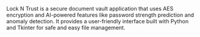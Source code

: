 Lock N Trust is a secure document vault application that uses AES encryption and AI-powered features like password strength prediction and anomaly detection.
It provides a user-friendly interface built with Python and Tkinter for safe and easy file management.
